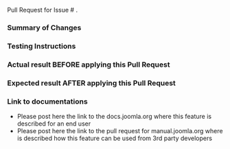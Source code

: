 Pull Request for Issue # .

### Summary of Changes



### Testing Instructions



### Actual result BEFORE applying this Pull Request



### Expected result AFTER applying this Pull Request



### Link to documentations
- Please post here the link to the docs.joomla.org where this feature is described for an end user
- Please post here the link to the pull request for manual.joomla.org where is described how this feature can be used from 3rd party developers


